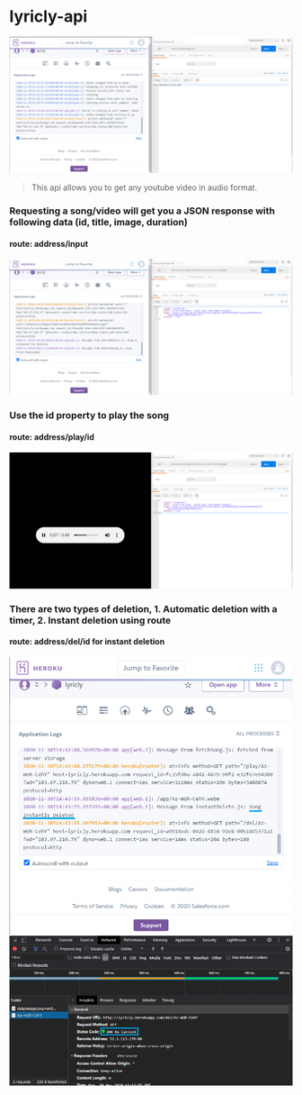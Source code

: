 # lyricly-api
<img src="api-pics/main.png">

>This api allows you to get any youtube video in audio format.



### Requesting a song/video will get you a JSON response with following data (id, title, image, duration)
#### route: address/input
<img src="api-pics/search.png">

### Use the id property to play the song
#### route: address/play/id
<img src="api-pics/play.png">

### There are two types of deletion, 1. Automatic deletion with a timer, 2. Instant deletion using route
#### route: address/del/id for instant deletion
<img src="api-pics/instant-delete.png">
<img src="api-pics/no-content.png">
